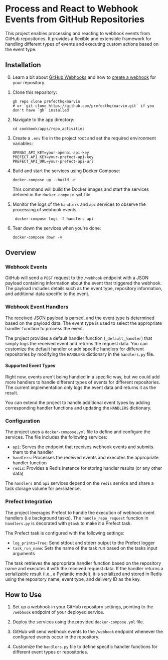 # Process and React to Webhook Events from GitHub Repositories

This project enables processing and reacting to webhook events from GitHub repositories. It provides a flexible and extensible framework for handling different types of events and executing custom actions based on the event type.

## Installation

0. Learn a bit about [GitHub Webhooks](https://docs.github.com/en/developers/webhooks-and-events/webhooks) and how to [create a webhook](https://docs.github.com/en/developers/webhooks-and-events/webhooks/creating-webhooks) for your repository.

1. Clone this repository:
   ```
   gh repo clone prefecthq/marvin
   # or `git clone https://github.com/prefecthq/marvin.git` if you don't have `gh` installed
   ```

2. Navigate to the app directory:
   ```
   cd cookbook/apps/repo_activities
   ```

3. Create a `.env` file in the project root and set the required environment variables:
   ```
   OPENAI_API_KEY=your-openai-api-key
   PREFECT_API_KEY=your-prefect-api-key
   PREFECT_API_URL=your-prefect-api-url
   ```

4. Build and start the services using Docker Compose:
   ```
   docker-compose up --build -d
   ```

   This command will build the Docker images and start the services defined in the `docker-compose.yml` file.

5. Monitor the logs of the `handlers` and `api` services to observe the processing of webhook events:
   ```
    docker-compose logs -f handlers api
   ```

6. Tear down the services when you're done:
   ```
   docker-compose down -v
   ```

## Overview

### Webhook Events

GitHub will send a `POST` request to the `/webhook` endpoint with a JSON payload containing information about the event that triggered the webhook. The payload includes details such as the event type, repository information, and additional data specific to the event.

### Webhook Event Handlers

The received JSON payload is parsed, and the event type is determined based on the payload data. The event type is used to select the appropriate handler function to process the event.

The project provides a default handler function (`_default_handler`) that simply logs the received event and returns the request data. You can customize the default handler or add specific handlers for different repositories by modifying the `HANDLERS` dictionary in the `handlers.py` file.

#### Supported Event Types

Right now, events aren't being handled in a specific way, but we could add more handlers to handle different types of events for different repositories. The current implementation only logs the event data and returns it as the result.

You can extend the project to handle additional event types by adding corresponding handler functions and updating the `HANDLERS` dictionary.

### Configuration

The project uses a `docker-compose.yml` file to define and configure the services. The file includes the following services:

- `api`: Serves the endpoint that receives webhook events and submits them to the handler
- `handlers`: Processes the received events and executes the appropriate handler function
- `redis`: Provides a Redis instance for storing handler results (or any other data)

The `handlers` and `api` services depend on the `redis` service and share a task storage volume for persistence.

### Prefect Integration

The project leverages Prefect to handle the execution of webhook event handlers (i.e background tasks). The `handle_repo_request` function in `handlers.py` is decorated with `@task` to make it a Prefect task.

The Prefect task is configured with the following settings:
- `log_prints=True`: Send stdout and stderr output to the Prefect logger
- `task_run_name`: Sets the name of the task run based on the tasks input arguments

The task retrieves the appropriate handler function based on the repository name and executes it with the received request data. If the handler returns a serializable result (i.e., a Pydantic model), it is serialized and stored in Redis using the repository name, event type, and delivery ID as the key.

## How to Use

1. Set up a webhook in your GitHub repository settings, pointing to the `/webhook` endpoint of your deployed service.

2. Deploy the services using the provided `docker-compose.yml` file.

3. GitHub will send webhook events to the `/webhook` endpoint whenever the configured events occur in the repository.

4. Customize the `handlers.py` file to define specific handler functions for different event types or repositories.